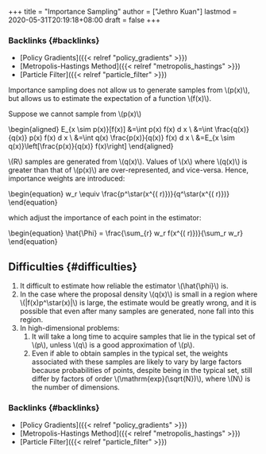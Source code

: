+++
title = "Importance Sampling"
author = ["Jethro Kuan"]
lastmod = 2020-05-31T20:19:18+08:00
draft = false
+++

### Backlinks {#backlinks}

- [Policy Gradients]({{< relref "policy_gradients" >}})
- [Metropolis-Hastings Method]({{< relref "metropolis_hastings" >}})
- [Particle Filter]({{< relref "particle_filter" >}})

Importance sampling does not allow us to generate samples from \\(p(x)\\),
but allows us to estimate the expectation of a function \\(f(x)\\).

Suppose we cannot sample from \\(p(x)\\)

\begin{aligned}
E\_{x \sim p(x)}[f(x)] &=\int p(x) f(x) d x \\ &=\int
\frac{q(x)}{q(x)} p(x) f(x) d x \\ &=\int q(x) \frac{p(x)}{q(x)}
f(x) d x \\ &=E\_{x \sim q(x)}\left[\frac{p(x)}{q(x)} f(x)\right]
\end{aligned}

\\(R\\) samples are generated from \\(q(x)\\). Values of \\(x\\) where \\(q(x)\\) is
greater than that of \\(p(x)\\) are over-represented, and vice-versa.
Hence, importance weights are introduced:

\begin{equation}
w_r \equiv \frac{p^\star(x^{( r)})}{q^\star(x^{( r)})}
\end{equation}

which adjust the importance of each point in the estimator:

\begin{equation}
\hat{\Phi} = \frac{\sum\_{r} w_r f(x^{( r)})}{\sum_r w_r}
\end{equation}

## Difficulties {#difficulties}

1.  It difficult to estimate how reliable the estimator \\(\hat{\phi}\\) is.
2.  In the case where the proposal density \\(q(x)\\) is small in a region
    where \\(|f(x)p^\star(x)|\\) is large, the estimate would be greatly
    wrong, and it is possible that even after many samples are
    generated, none fall into this region.
3.  In high-dimensional problems:
    1.  It will take a long time to acquire samples that lie in the
        typical set of \\(p\\), unless \\(q\\) is a good approximation of \\(p\\).
    2.  Even if able to obtain samples in the typical set, the weights
        associated with these samples are likely to vary by large
        factors because probabilities of points, despite being in the
        typical set, still differ by factors of order
        \\(\mathrm{exp}(\sqrt{N})\\), where \\(N\\) is the number of dimensions.

### Backlinks {#backlinks}

- [Policy Gradients]({{< relref "policy_gradients" >}})
- [Metropolis-Hastings Method]({{< relref "metropolis_hastings" >}})
- [Particle Filter]({{< relref "particle_filter" >}})

